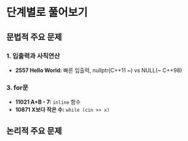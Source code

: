 # 단계별로 풀어보기

## 문법적 주요 문제

### 1. 입출력과 사칙연산

- **2557 Hello World:** 빠른 입출력, nullptr(C++11 ~) vs NULL(~ C++98)

### 3. for문

- **11021 A+B - 7:** `inline` 함수
- **10871 X보다 작은 수:** `while (cin >> x)`

## 논리적 주요 문제
